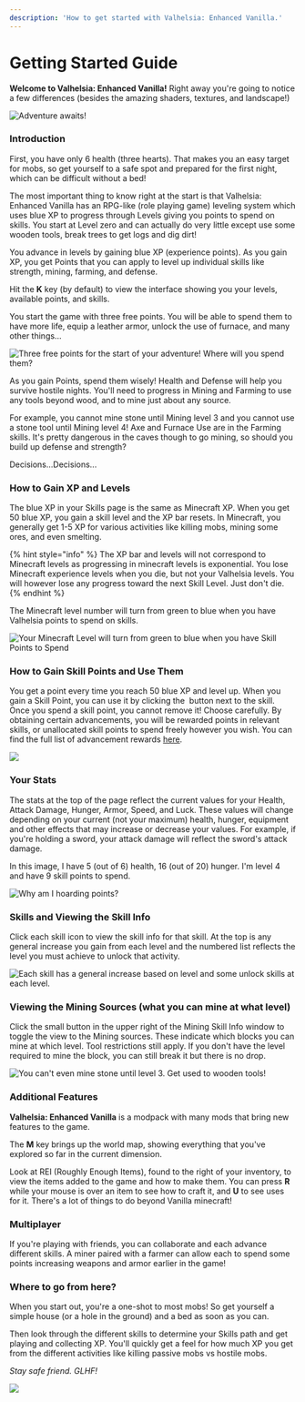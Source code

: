 ```yaml
---
description: 'How to get started with Valhelsia: Enhanced Vanilla.'
---
```


# Getting Started Guide

**Welcome to Valhelsia: Enhanced Vanilla!** Right away you're going to notice a few differences (besides the amazing shaders, textures, and landscape!)&#x20;

![Adventure awaits!](<../../.gitbook/assets/valhelsia enhanced vanilla screenshot.png>)

### Introduction

First, you have only 6 health (three hearts). That makes you an easy target for mobs, so get yourself to a safe spot and prepared for the first night, which can be difficult without a bed!

The most important thing to know right at the start is that Valhelsia: Enhanced Vanilla has an RPG-like (role playing game) leveling system which uses blue XP to progress through Levels giving you points to spend on skills. You start at Level zero and can actually do very little except use some wooden tools, break trees to get logs and dig dirt!&#x20;

You advance in levels by gaining blue XP (experience points). As you gain XP, you get Points that you can apply to level up individual skills like strength, mining, farming, and defense.

Hit the **K** key (by default) to view the interface showing you your levels, available points, and skills.&#x20;

You start the game with three free points. You will be able to spend them to have more life, equip a leather armor, unlock the use of furnace, and many other things...

![Three free points for the start of your adventure! Where will you spend them?](../../.gitbook/assets/levelz-ui.png)

As you gain Points, spend them wisely! Health and Defense will help you survive hostile nights. You'll need to progress in Mining and Farming to use any tools beyond wood, and to mine just about any source.&#x20;

For example, you cannot mine stone until Mining level 3 and you cannot use a stone tool until Mining level 4! Axe and Furnace Use are in the Farming skills. It's pretty dangerous in the caves though to go mining, so should you build up defense and strength?

Decisions...Decisions...

### How to Gain XP and Levels

The blue XP in your Skills page is the same as Minecraft XP. When you get 50 blue XP, you gain a skill level and the XP bar resets. In Minecraft, you generally get 1-5 XP for various activities like killing mobs, mining some ores, and even smelting.&#x20;

{% hint style="info" %}
The XP bar and levels will not correspond to Minecraft levels as progressing in minecraft levels is exponential. You lose Minecraft experience levels when you die, but not your Valhelsia levels. You will however lose any progress toward the next Skill Level. Just don't die.&#x20;
{% endhint %}

The Minecraft level number will turn from green to blue when you have Valhelsia points to spend on skills.

![Your Minecraft Level will turn from green to blue when you have Skill Points to Spend](<../../.gitbook/assets/level up.png>)

### How to Gain Skill Points and Use Them

You get a point every time you reach 50 blue XP and level up. When you gain a Skill Point, you can use it by clicking the <img src="../../.gitbook/assets/levelz-+.png" alt="" data-size="line"> button next to the skill. Once you spend a skill point, you cannot remove it! Choose carefully. By obtaining certain advancements, you will be rewarded points in relevant skills, or unallocated skill points to spend freely however you wish. You can find the full list of advancement rewards [here](knowledge-base.md#advancement).

![](../../.gitbook/assets/2022-02-27\_15.56.23.png)

### Your Stats

The stats at the top of the page reflect the current values for your Health, Attack Damage, Hunger, Armor, Speed, and Luck. These values will change depending on your current (not your maximum) health, hunger, equipment and other effects that may increase or decrease your values. For example, if you're holding a sword, your attack damage will reflect the sword's attack damage.&#x20;

In this image, I have 5 (out of 6) health, 16 (out of 20) hunger. I'm level 4 and have 9 skill points to spend.&#x20;

![Why am I hoarding points?](<../../.gitbook/assets/Screenshot 2021-12-06 071856.jpg>)

### Skills and Viewing the Skill Info

Click each skill icon to view the skill info for that skill. At the top is any general increase you gain from each level and the numbered list reflects the level you must achieve to unlock that activity.

![Each skill has a general increase based on level and some unlock skills at each level. ](<../../.gitbook/assets/Mining Skill Info 1.png>)

### Viewing the Mining Sources (what you can mine at what level)

Click the small button in the upper right of the Mining Skill Info window to toggle the view to the Mining sources. These indicate which blocks you can mine at which level. Tool restrictions still apply. If you don't have the level required to mine the block, you can still break it but there is no drop.

![You can't even mine stone until level 3. Get used to wooden tools!](<../../.gitbook/assets/Mining Sources.png>)

### Additional Features

**Valhelsia: Enhanced Vanilla** is a modpack with many mods that bring new features to the game.&#x20;

The **M** key brings up the world map, showing everything that you've explored so far in the current dimension.

Look at REI (Roughly Enough Items), found to the right of your inventory, to view the items added to the game and how to make them. You can press **R** while your mouse is over an item to see how to craft it, and **U** to see uses for it. There's a lot of things to do beyond Vanilla minecraft!

### Multiplayer

If you're playing with friends, you can collaborate and each advance different skills. A miner paired with a farmer can allow each to spend some points increasing weapons and armor earlier in the game!

### Where to go from here?&#x20;

When you start out, you're a one-shot to most mobs! So get yourself a simple house (or a hole in the ground) and a bed as soon as you can.&#x20;

Then look through the different skills to determine your Skills path and get playing and collecting XP. You'll quickly get a feel for how much XP you get from the different activities like killing passive mobs vs hostile mobs.

_Stay safe friend. GLHF!_

![](<../../.gitbook/assets/valhesia enhanced vanilla 2.png>)

